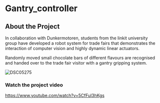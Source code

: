# Gantry_controller

## About the Project
In collaboration with Dunkermotoren, students from the linkit university group have developed a robot system for trade fairs that demonstrates the interaction of computer vision and highly dynamic linear actuators.

Randomly moved small chocolate bars of different flavours are recognised and handed over to the trade fair visitor with a gantry gripping system.

![DSC05275](https://user-images.githubusercontent.com/34418781/214542775-1b7d7d20-e885-47ce-8268-d5d87fd6e749.jpg)

### Watch the project video
https://www.youtube.com/watch?v=5CfFuI3hKgs
